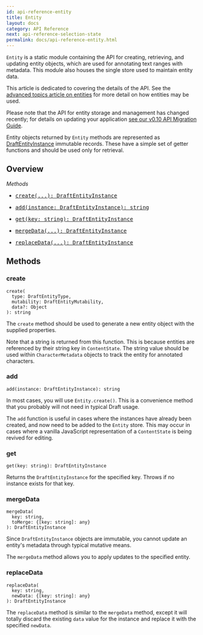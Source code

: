 ```yaml
---
id: api-reference-entity
title: Entity
layout: docs
category: API Reference
next: api-reference-selection-state
permalink: docs/api-reference-entity.html
---
```


`Entity` is a static module containing the API for creating, retrieving, and
updating entity objects, which are used for annotating text ranges with metadata.
This module also houses the single store used to maintain entity data.

This article is dedicated to covering the details of the API. See the
[advanced topics article on entities](/draft-js/docs/advanced-topics-entities.html)
for more detail on how entities may be used.

Please note that the API for entity storage and management has changed recently;
for details on updating your application
[see our v0.10 API Migration Guide](/draft-js/docs/v0-10-api-migration.html).

Entity objects returned by `Entity` methods are represented as
[DraftEntityInstance](https://github.com/facebook/draft-js/blob/master/src/model/entity/DraftEntityInstance.js) immutable records. These have a simple set of getter functions and should
be used only for retrieval.

## Overview

*Methods*

<ul class="apiIndex">
  <li>
    <a href="#create">
      <pre>create(...): DraftEntityInstance</pre>
    </a>
  </li>
  <li>
    <a href="#add">
      <pre>add(instance: DraftEntityInstance): string</pre>
    </a>
  </li>
  <li>
    <a href="#get">
      <pre>get(key: string): DraftEntityInstance</pre>
    </a>
  </li>
  <li>
    <a href="#mergedata">
      <pre>mergeData(...): DraftEntityInstance</pre>
    </a>
  </li>
  <li>
    <a href="#replacedata">
      <pre>replaceData(...): DraftEntityInstance</pre>
    </a>
  </li>
</ul>

## Methods

### create

```
create(
  type: DraftEntityType,
  mutability: DraftEntityMutability,
  data?: Object
): string
```
The `create` method should be used to generate a new entity object with the
supplied properties.

Note that a string is returned from this function. This is because entities
are referenced by their string key in `ContentState`. The string value should
be used within `CharacterMetadata` objects to track the entity for annotated
characters.

### add

```
add(instance: DraftEntityInstance): string
```
In most cases, you will use `Entity.create()`. This is a convenience method
that you probably will not need in typical Draft usage.

The `add` function is useful in cases where the instances have already been
created, and now need to be added to the `Entity` store. This may occur in cases
where a vanilla JavaScript representation of a `ContentState` is being revived
for editing.

### get

```
get(key: string): DraftEntityInstance
```
Returns the `DraftEntityInstance` for the specified key. Throws if no instance
exists for that key.

### mergeData

```
mergeData(
  key: string,
  toMerge: {[key: string]: any}
): DraftEntityInstance
```
Since `DraftEntityInstance` objects are immutable, you cannot update an entity's
metadata through typical mutative means.

The `mergeData` method allows you to apply updates to the specified entity.

### replaceData

```
replaceData(
  key: string,
  newData: {[key: string]: any}
): DraftEntityInstance
```
The `replaceData` method is similar to the `mergeData` method, except it will
totally discard the existing `data` value for the instance and replace it with
the specified `newData`.
